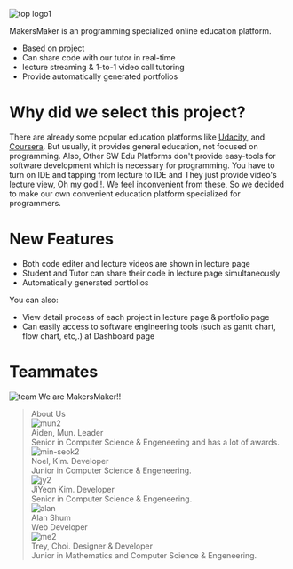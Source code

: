 ![top logo1](https://user-images.githubusercontent.com/41455064/43368772-78c3579c-939d-11e8-838b-bef35c98f1f6.png)

MakersMaker is an programming specialized online education platform.

  - Based on project
  - Can share code with our tutor in real-time
  - lecture streaming & 1-to-1 video call tutoring
  - Provide automatically generated portfolios

# Why did we select this project?
There are already some popular education platforms like [Udacity](https://www.udacity.com/), and [Coursera](https://www.coursera.org/).
But usually, it provides general education, not focused on programming.
Also, Other SW Edu Platforms don't provide easy-tools for software development which is necessary for programming. 
You have to turn on IDE and tapping from lecture to IDE and They just provide video's lecture view, Oh my god!!.
We feel inconvenient from these, So we decided to make our own convenient education platform specialized for programmers.

# New Features

  - Both code editer and lecture videos are shown in lecture page
  - Student and Tutor can share their code in lecture page simultaneously
  - Automatically generated portfolios

You can also:
  - View detail process of each project in lecture page & portfolio page
  - Can easily access to software engineering tools (such as gantt chart, flow chart, etc,.) at Dashboard page

# Teammates
![team](https://user-images.githubusercontent.com/41455064/43364580-d1c143cc-9357-11e8-89bc-addd0da973cb.jpg)
We are MakersMaker!!  

>About Us<br>
![mun2](https://user-images.githubusercontent.com/41455064/43364667-b1aa5054-9359-11e8-9988-59daed6e7330.png)<br>
>Aiden, Mun. Leader<br>
>Senior in Computer Science & Engeneering and has a lot of awards.<br>
![min-seok2](https://user-images.githubusercontent.com/41455064/43364690-164acbce-935a-11e8-9223-ce0b9fe78949.png) <br>
>Noel, Kim. Developer<br>
>Junior in Computer Science & Engeneering.<br>
![jy2](https://user-images.githubusercontent.com/41455064/43364691-182d5696-935a-11e8-972c-571da5280f68.png)<br>
>JiYeon Kim. Developer<br>
>Senior in Computer Science & Engeneering.<br>
![alan](https://user-images.githubusercontent.com/41455064/43368721-c355b7ce-939c-11e8-9fd2-e8892ae91d51.png) <br>
>Alan Shum<br>
> Web Developer<br>
![me2](https://user-images.githubusercontent.com/41455064/43364692-19b4b9a0-935a-11e8-9c17-1b6bae638080.png) <br>
>Trey, Choi. Designer & Developer <br>
>Junior in Mathematics and Computer Science & Engeneering. <br>